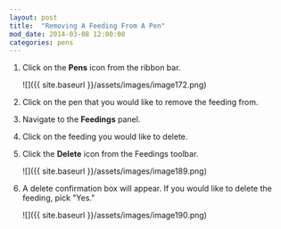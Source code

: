 ```yaml
---
layout: post
title:  "Removing A Feeding From A Pen"
mod_date: 2014-03-08 12:00:00
categories: pens
---
```


1.  Click on the **Pens** icon from the ribbon bar.

    ![]({{ site.baseurl }}/assets/images/image172.png)

2.  Click on the pen that you would like to remove the feeding from.

3.  Navigate to the **Feedings** panel.

4.  Click on the feeding you would like to delete.

5.  Click the **Delete** icon from the Feedings toolbar.

    ![]({{ site.baseurl }}/assets/images/image189.png)

6.  A delete confirmation box will appear. If you would like to delete the feeding, pick "Yes."

    ![]({{ site.baseurl }}/assets/images/image190.png)
